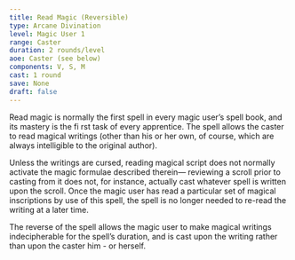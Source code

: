 ```yaml
---
title: Read Magic (Reversible)
type: Arcane Divination
level: Magic User 1
range: Caster
duration: 2 rounds/level
aoe: Caster (see below)
components: V, S, M
cast: 1 round
save: None
draft: false
---
```


Read magic is normally the first spell in every magic user’s spell book, and its mastery is the fi rst task of every apprentice. The spell allows the caster to read magical writings (other than his or her own, of course, which are always intelligible to the original author).

Unless the writings are cursed, reading magical script does not normally activate the magic formulae described therein— reviewing a scroll prior to casting from it does not, for instance, actually cast whatever spell is written upon the scroll. Once the magic user has read a particular set of magical inscriptions by use of this spell, the spell is no longer needed to re-read the writing at a later time.

The reverse of the spell allows the magic user to make magical writings indecipherable for the spell’s duration, and is cast upon the writing rather than upon the caster him - or herself.
